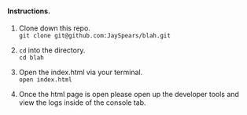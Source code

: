 #### Instructions.
1. Clone down this repo.<br>
`git clone git@github.com:JaySpears/blah.git`

2. `cd` into the directory.<br>
`cd blah`

3. Open the index.html via your terminal.<br>
`open index.html`

4. Once the html page is open please open up the developer tools and view the logs inside of the console tab.
